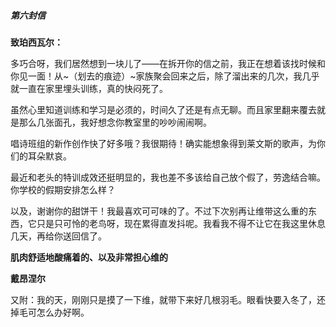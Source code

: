 ##### 第六封信

**致珀西瓦尔：**

多巧合呀，我们居然想到一块儿了——在拆开你的信之前，我正在想着该找时候和你见一面！从~（划去的痕迹）~家族聚会回来之后，除了溜出来的几次，我几乎就一直在家里埋头训练，真的快闷死了。

虽然心里知道训练和学习是必须的，时间久了还是有点无聊。而且家里翻来覆去就是那么几张面孔，我好想念你教室里的吵吵闹闹啊。

唱诗班组的新作创作快了好多哦？我很期待！确实能想象得到莱文斯的歌声，为你们的耳朵默哀。

最近和老头的特训成效还挺明显的，我也差不多该给自己放个假了，劳逸结合嘛。你学校的假期安排怎么样？

以及，谢谢你的甜饼干！我最喜欢可可味的了。不过下次别再让维带这么重的东西，它只是只可怜的老鸟呀，现在累得直发抖呢。我看我不得不让它在我这里休息几天，再给你送回信了。

**肌肉舒适地酸痛着的、以及非常担心维的**

**戴昂涅尔**


又附：我的天，刚刚只是摸了一下维，就带下来好几根羽毛。眼看快要入冬了，还掉毛可怎么办好啊。

